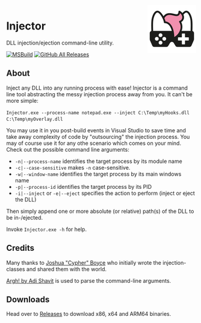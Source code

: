 <img src="assets/NSS-128x128.png" align="right" />

# Injector

DLL injection/ejection command-line utility.

[![MSBuild](https://github.com/nefarius/Injector/actions/workflows/msbuild.yml/badge.svg)](https://github.com/nefarius/Injector/actions/workflows/msbuild.yml) [![GitHub All Releases](https://img.shields.io/github/downloads/nefarius/Injector/total)](https://somsubhra.github.io/github-release-stats/?username=nefarius&repository=Injector)

## About

Inject any DLL into any running process with ease! Injector is a command line tool abstracting the messy injection process away from you. It can't be more simple:

`Injector.exe --process-name notepad.exe --inject C:\Temp\myHooks.dll C:\Temp\myOverlay.dll`

You may use it in you post-build events in Visual Studio to save time and take away complexity of code by "outsourcing" the injection process. You may of course use it for any othe scenario which comes on your mind. Check out the possible command line arguments:

- `-n|--process-name` identifies the target process by its module name
- `-c|--case-sensitive` makes `-n` case-sensitive.
- `-w|--window-name` identifies the target process by its main windows name
- `-p|--process-id` identifies the target process by its PID
- `-i|--inject` or `-e|--eject` specifies the action to perform (inject or eject the DLL)

Then simply append one or more absolute (or relative) path(s) of the DLL to be in-/ejected.

Invoke `Injector.exe -h` for help.

## Credits

Many thanks to [Joshua "Cypher" Boyce](https://web.archive.org/web/20160316200123/http://www.raptorfactor.com/) who initially wrote the injection-classes and shared them with the world.

[Argh! by Adi Shavit](https://github.com/adishavit/argh) is used to parse the command-line arguments.

## Downloads

Head over to [Releases](https://github.com/nefarius/Injector/releases/latest) to download x86, x64 and ARM64 binaries.
